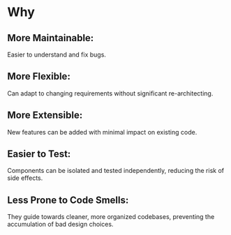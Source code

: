 # Why

## More Maintainable:
Easier to understand and fix bugs.

## More Flexible:
Can adapt to changing requirements without significant re-architecting.

## More Extensible:
New features can be added with minimal impact on existing code.

## Easier to Test:
Components can be isolated and tested independently, reducing the risk of side effects.

## Less Prone to Code Smells:
They guide towards cleaner, more organized codebases, preventing the accumulation of bad design choices.
